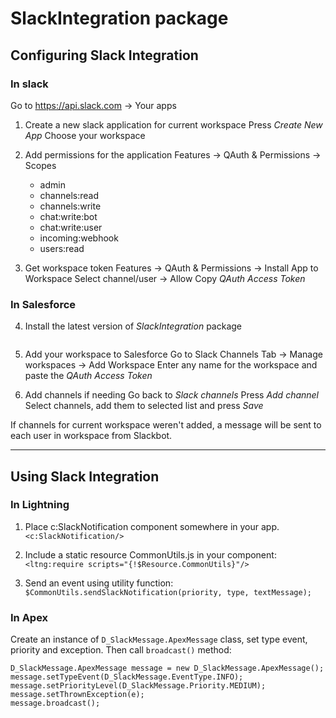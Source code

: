 # SlackIntegration package
## Configuring Slack Integration

### In slack

Go to https://api.slack.com -> Your apps
1. Create a new slack application for current workspace
	Press *Create New App*
	Choose your workspace
	
2. Add permissions for the application
	Features -> QAuth & Permissions -> Scopes
	
	- admin
	- channels:read
	- channels:write
	- chat:write:bot
	- chat:write:user
	- incoming:webhook
	- users:read
	
3. Get workspace token
	Features -> QAuth & Permissions  -> Install App to Workspace
	Select channel/user -> Allow
	Copy *QAuth Access Token*

### In Salesforce

4. Install the latest version of *SlackIntegration* package
```sfdx force:package:install -u MyTP --wait 10 --package SlackIntegration@0.4.0-1 -k test1234 --noprompt
```

5. Add your workspace to Salesforce
Go to Slack Channels Tab -> Manage workspaces -> Add Workspace
Enter any name for the workspace and paste the *QAuth Access Token*

6. Add channels if needing
Go back to *Slack channels*
Press *Add channel*
Select channels, add them to selected list and press *Save*

If channels for current workspace weren't added, a message will be sent to each user in workspace from Slackbot.

------------


## Using Slack Integration
### In Lightning
1. Place c:SlackNotification component somewhere in your app.
```<c:SlackNotification/>```

2. Include a static resource CommonUtils.js in your component:
```<ltng:require scripts="{!$Resource.CommonUtils}"/>```

3. Send an event using utility function:
```$CommonUtils.sendSlackNotification(priority, type, textMessage);```


### In Apex
Create an instance of `D_SlackMessage.ApexMessage` class, set type event, priority and exception. Then call `broadcast()` method:
```
D_SlackMessage.ApexMessage message = new D_SlackMessage.ApexMessage();
message.setTypeEvent(D_SlackMessage.EventType.INFO);
message.setPriorityLevel(D_SlackMessage.Priority.MEDIUM);
message.setThrownException(e);
message.broadcast();
```
